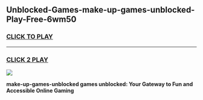 
## Unblocked-Games-make-up-games-unblocked-Play-Free-6wm50
<h3>
<a href="https://premium76.site?title=make-up-games-unblocked&ref=23A">CLICK TO PLAY</a></h3>
<hr>

<h3>
<a href="https://premium76.site?title=make-up-games-unblocked&ref=23A">CLICK 2 PLAY</a>
  
</h3>

<a href="https://premium76.site?title=make-up-games-unblocked&ref=23A"><img src="https://clearcache.store/games.png"></a>


**make-up-games-unblocked games unblocked: Your Gateway to Fun and Accessible Online Gaming**

